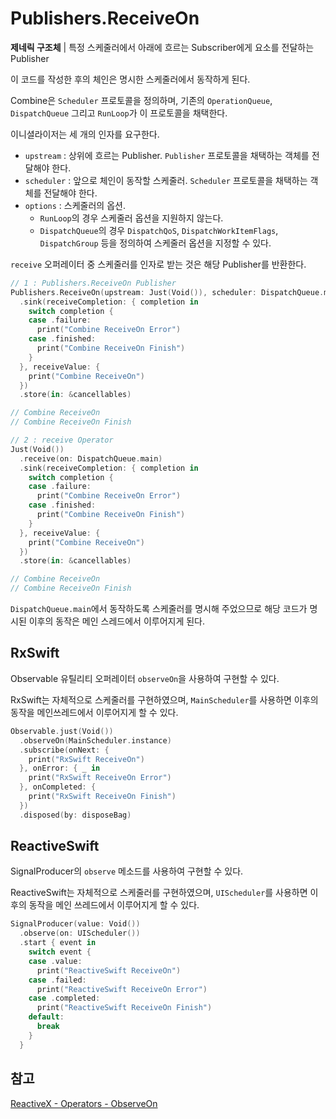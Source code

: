 # Publishers.ReceiveOn

**제네릭 구조체** | 특정 스케줄러에서 아래에 흐르는 Subscriber에게 요소를 전달하는 Publisher

이 코드를 작성한 후의 체인은 명시한 스케줄러에서 동작하게 된다.

Combine은 `Scheduler` 프로토콜을 정의하며, 기존의 `OperationQueue`, `DispatchQueue` 그리고 `RunLoop`가 이 프로토콜을 채택한다.

이니셜라이저는 세 개의 인자를 요구한다.

- `upstream` : 상위에 흐르는 Publisher. `Publisher` 프로토콜을 채택하는 객체를 전달해야 한다.
- `scheduler` : 앞으로 체인이 동작할 스케줄러. `Scheduler` 프로토콜을 채택하는 객체를 전달해야 한다.
- `options` : 스케줄러의 옵션. 
  - `RunLoop`의 경우 스케줄러 옵션을 지원하지 않는다.
  - `DispatchQueue`의 경우 `DispatchQoS`, `DispatchWorkItemFlags`, `DispatchGroup` 등을 정의하여 스케줄러 옵션을 지정할 수 있다.

`receive` 오퍼레이터 중 스케줄러를 인자로 받는 것은 해당 Publisher를 반환한다.

```swift
// 1 : Publishers.ReceiveOn Publisher
Publishers.ReceiveOn(upstream: Just(Void()), scheduler: DispatchQueue.main, options: nil)
  .sink(receiveCompletion: { completion in
    switch completion {
    case .failure:
      print("Combine ReceiveOn Error")
    case .finished:
      print("Combine ReceiveOn Finish")
    }
  }, receiveValue: {
    print("Combine ReceiveOn")
  })
  .store(in: &cancellables)

// Combine ReceiveOn
// Combine ReceiveOn Finish

// 2 : receive Operator
Just(Void())
  .receive(on: DispatchQueue.main)
  .sink(receiveCompletion: { completion in
    switch completion {
    case .failure:
      print("Combine ReceiveOn Error")
    case .finished:
      print("Combine ReceiveOn Finish")
    }
  }, receiveValue: {
    print("Combine ReceiveOn")
  })
  .store(in: &cancellables)

// Combine ReceiveOn
// Combine ReceiveOn Finish
```

`DispatchQueue.main`에서 동작하도록 스케줄러를 명시해 주었으므로 해당 코드가 명시된 이후의 동작은 메인 스레드에서 이루어지게 된다.

## RxSwift

Observable 유틸리티 오퍼레이터 `observeOn`을 사용하여 구현할 수 있다.

RxSwift는 자체적으로 스케줄러를 구현하였으며, `MainScheduler`를 사용하면 이후의 동작을 메인쓰레드에서 이루어지게 할 수 있다.

```swift
Observable.just(Void())
  .observeOn(MainScheduler.instance)
  .subscribe(onNext: {
    print("RxSwift ReceiveOn")
  }, onError: { _ in
    print("RxSwift ReceiveOn Error")
  }, onCompleted: {
    print("RxSwift ReceiveOn Finish")
  })
  .disposed(by: disposeBag)
```

## ReactiveSwift

SignalProducer의 `observe` 메소드를 사용하여 구현할 수 있다.

ReactiveSwift는 자체적으로 스케줄러를 구현하였으며, `UIScheduler`를 사용하면 이후의 동작을 메인 쓰레드에서 이루어지게 할 수 있다.

```swift
SignalProducer(value: Void())
  .observe(on: UIScheduler())
  .start { event in
    switch event {
    case .value:
      print("ReactiveSwift ReceiveOn")
    case .failed:
      print("ReactiveSwift ReceiveOn Error")
    case .completed:
      print("ReactiveSwift ReceiveOn Finish")
    default:
      break
    }
  }
```

## 참고

[ReactiveX - Operators - ObserveOn](http://reactivex.io/documentation/operators/observeon.html)